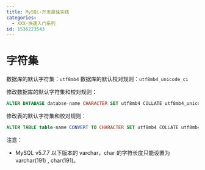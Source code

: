 ```yaml
---
title: MySQL-开发最佳实践
categories: 
  - XXX-快速入门系列
id: 1536223543
---
```


# 字符集

数据库的默认字符集：`utf8mb4`
数据库的默认校对规则：`utf8mb4_unicode_ci`

修改数据库的默认字符集和校对规则：

```sql
ALTER DATABASE databse-name CHARACTER SET utf8mb4 COLLATE utf8mb4_unicode_ci;
```

修改表的默认字符集和校对规则：

```sql
ALTER TABLE table-name CONVERT TO CHARACTER SET utf8mb4 COLLATE utf8mb4_unicode_ci;
```

注意：

* MySQL v5.7.7 以下版本的 varchar，char 的字符长度只能设置为 varchar(191) , char(191)。